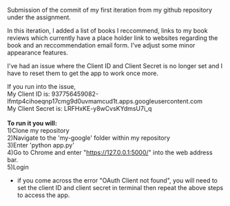 Submission of the commit of my first iteration from my github repository under the assignment.

In this iteration, I added a list of books I reccommend, links to my book reviews which currently have a place holder link to websites regarding the book and an reccommendation email form. I've adjust some minor appearance features. 

I've had an issue where the Client ID and Client Secret is no longer set and I have to reset them to get the app to work once more. 

If you run into the issue, <br /> 
My Client ID is: 937756459082-lfmtp4cihoeqnp17cmg9d0uvmamcud1t.apps.googleusercontent.com <br /> 
My Client Secret is: LRFHxKE-y8wCvsKYdmsU7i_q <br /> 
<br /> 
**To run it you will:** <br /> 
1)Clone my repository  <br /> 
2)Navigate to the 'my-google' folder within my repository <br /> 
3)Enter 'python app.py' <br /> 
4)Go to Chrome and enter "https://127.0.0.1:5000/" into the web address bar. <br /> 
5)Login <br /> 
- if you come across the error "OAuth Client not found", you will need to set the client ID and client secret in terminal then 
repeat the above steps to access the app.  <br /> 
